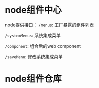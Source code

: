 # node组件中心

node提供接口：
`/menus`: 工厂暴露的组件列表

`/systemMenus`: 系统集成菜单

`/component`: 组合后的web component

`/saveMenu`: 修改系统集成菜单

# node组件仓库

